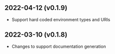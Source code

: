 

2022-04-12 (v0.1.9)
-------------------

- Support hard coded environment types and URIs


2022-03-10 (v0.1.8)
-------------------

- Changes to support documentation generation